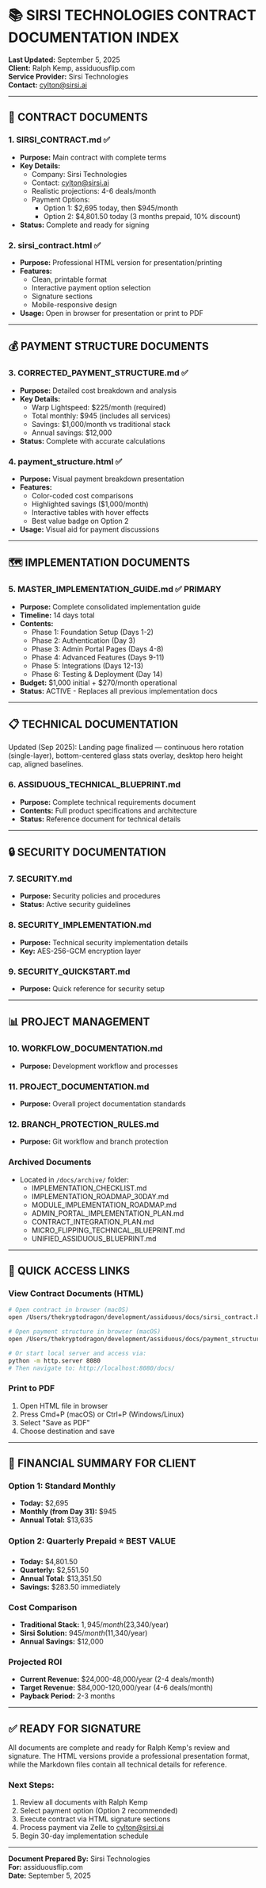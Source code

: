 # 📚 SIRSI TECHNOLOGIES CONTRACT DOCUMENTATION INDEX
**Last Updated:** September 5, 2025  
**Client:** Ralph Kemp, assiduousflip.com  
**Service Provider:** Sirsi Technologies  
**Contact:** cylton@sirsi.ai

---

## 📄 CONTRACT DOCUMENTS

### 1. **SIRSI_CONTRACT.md** ✅
- **Purpose:** Main contract with complete terms
- **Key Details:**
  - Company: Sirsi Technologies
  - Contact: cylton@sirsi.ai
  - Realistic projections: 4-6 deals/month
  - Payment Options:
    - Option 1: $2,695 today, then $945/month
    - Option 2: $4,801.50 today (3 months prepaid, 10% discount)
- **Status:** Complete and ready for signing

### 2. **sirsi_contract.html** ✅
- **Purpose:** Professional HTML version for presentation/printing
- **Features:**
  - Clean, printable format
  - Interactive payment option selection
  - Signature sections
  - Mobile-responsive design
- **Usage:** Open in browser for presentation or print to PDF

---

## 💰 PAYMENT STRUCTURE DOCUMENTS

### 3. **CORRECTED_PAYMENT_STRUCTURE.md** ✅
- **Purpose:** Detailed cost breakdown and analysis
- **Key Details:**
  - Warp Lightspeed: $225/month (required)
  - Total monthly: $945 (includes all services)
  - Savings: $1,000/month vs traditional stack
  - Annual savings: $12,000
- **Status:** Complete with accurate calculations

### 4. **payment_structure.html** ✅
- **Purpose:** Visual payment breakdown presentation
- **Features:**
  - Color-coded cost comparisons
  - Highlighted savings ($1,000/month)
  - Interactive tables with hover effects
  - Best value badge on Option 2
- **Usage:** Visual aid for payment discussions

---

## 🗺️ IMPLEMENTATION DOCUMENTS

### 5. **MASTER_IMPLEMENTATION_GUIDE.md** ✅ PRIMARY
- **Purpose:** Complete consolidated implementation guide
- **Timeline:** 14 days total
- **Contents:**
  - Phase 1: Foundation Setup (Days 1-2)
  - Phase 2: Authentication (Day 3)
  - Phase 3: Admin Portal Pages (Days 4-8)
  - Phase 4: Advanced Features (Days 9-11)
  - Phase 5: Integrations (Days 12-13)
  - Phase 6: Testing & Deployment (Day 14)
- **Budget:** $1,000 initial + $270/month operational
- **Status:** ACTIVE - Replaces all previous implementation docs

---

## 📋 TECHNICAL DOCUMENTATION

Updated (Sep 2025): Landing page finalized — continuous hero rotation (single-layer), bottom-centered glass stats overlay, desktop hero height cap, aligned baselines.

### 6. **ASSIDUOUS_TECHNICAL_BLUEPRINT.md**
- **Purpose:** Complete technical requirements document
- **Contents:** Full product specifications and architecture
- **Status:** Reference document for technical details

---

## 🔒 SECURITY DOCUMENTATION

### 7. **SECURITY.md**
- **Purpose:** Security policies and procedures
- **Status:** Active security guidelines

### 8. **SECURITY_IMPLEMENTATION.md**
- **Purpose:** Technical security implementation details
- **Key:** AES-256-GCM encryption layer

### 9. **SECURITY_QUICKSTART.md**
- **Purpose:** Quick reference for security setup

---

## 📊 PROJECT MANAGEMENT

### 10. **WORKFLOW_DOCUMENTATION.md**
- **Purpose:** Development workflow and processes

### 11. **PROJECT_DOCUMENTATION.md**
- **Purpose:** Overall project documentation standards

### 12. **BRANCH_PROTECTION_RULES.md**
- **Purpose:** Git workflow and branch protection

### Archived Documents
- Located in `/docs/archive/` folder:
  - IMPLEMENTATION_CHECKLIST.md
  - IMPLEMENTATION_ROADMAP_30DAY.md
  - MODULE_IMPLEMENTATION_ROADMAP.md
  - ADMIN_PORTAL_IMPLEMENTATION_PLAN.md
  - CONTRACT_INTEGRATION_PLAN.md
  - MICRO_FLIPPING_TECHNICAL_BLUEPRINT.md
  - UNIFIED_ASSIDUOUS_BLUEPRINT.md

---

## 🚀 QUICK ACCESS LINKS

### View Contract Documents (HTML)
```bash
# Open contract in browser (macOS)
open /Users/thekryptodragon/development/assiduous/docs/sirsi_contract.html

# Open payment structure in browser (macOS)
open /Users/thekryptodragon/development/assiduous/docs/payment_structure.html

# Or start local server and access via:
python -m http.server 8080
# Then navigate to: http://localhost:8080/docs/
```

### Print to PDF
1. Open HTML file in browser
2. Press Cmd+P (macOS) or Ctrl+P (Windows/Linux)
3. Select "Save as PDF"
4. Choose destination and save

---

## 📧 FINANCIAL SUMMARY FOR CLIENT

### **Option 1: Standard Monthly**
- **Today:** $2,695
- **Monthly (from Day 31):** $945
- **Annual Total:** $13,635

### **Option 2: Quarterly Prepaid** ⭐ BEST VALUE
- **Today:** $4,801.50
- **Quarterly:** $2,551.50
- **Annual Total:** $13,351.50
- **Savings:** $283.50 immediately

### **Cost Comparison**
- **Traditional Stack:** $1,945/month ($23,340/year)
- **Sirsi Solution:** $945/month ($11,340/year)
- **Annual Savings:** $12,000

### **Projected ROI**
- **Current Revenue:** $24,000-48,000/year (2-4 deals/month)
- **Target Revenue:** $84,000-120,000/year (4-6 deals/month)
- **Payback Period:** 2-3 months

---

## ✅ READY FOR SIGNATURE

All documents are complete and ready for Ralph Kemp's review and signature. The HTML versions provide a professional presentation format, while the Markdown files contain all technical details for reference.

### Next Steps:
1. Review all documents with Ralph Kemp
2. Select payment option (Option 2 recommended)
3. Execute contract via HTML signature sections
4. Process payment via Zelle to cylton@sirsi.ai
5. Begin 30-day implementation schedule

---

**Document Prepared By:** Sirsi Technologies  
**For:** assiduousflip.com  
**Date:** September 5, 2025
